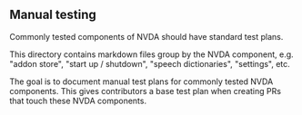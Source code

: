 ## Manual testing

Commonly tested components of NVDA should have standard test plans.

This directory contains markdown files group by the NVDA component, e.g. "addon store", "start up / shutdown", "speech dictionaries", "settings", etc.

The goal is to document manual test plans for commonly tested NVDA components.
This gives contributors a base test plan when creating PRs that touch these NVDA components.
